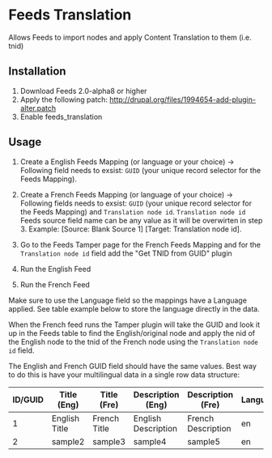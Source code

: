 Feeds Translation
=================

Allows Feeds to import nodes and apply Content Translation to them (i.e. tnid)

Installation
------------

1. Download Feeds 2.0-alpha8 or higher
2. Apply the following patch: http://drupal.org/files/1994654-add-plugin-alter.patch
3. Enable feeds_translation


Usage
-----

1. Create a English Feeds Mapping (or language or your choice) -> Following field needs to exsist: ```GUID``` (your unique record selector for the Feeds Mapping).

2. Create a French Feeds Mapping (or language of your choice) -> Following fields needs to exsist: ```GUID``` (your unique record selector for the Feeds Mapping) and ```Translation node id```.  ```Translation node id``` Feeds source field name can be any value as it will be overwirten in step 3. Example: [Source: Blank Source 1] [Target: Translation node id].

3. Go to the Feeds Tamper page for the French Feeds Mapping and for the ```Translation node id``` field add the "Get TNID from GUID" plugin

4. Run the English Feed

5. Run the French Feed

Make sure to use the Language field so the mappings have a Language applied.  See table example below to store the language directly in the data.

When the French feed runs the Tamper plugin will take the GUID and look it up in the Feeds table to find the English/original node and apply the nid of the English node to the tnid of the French node using the ```Translation node id``` field.

The English and French GUID field should have the same values.  Best way to do this is have your multilingual data in a single row data structure:

ID/GUID|Title (Eng)|Title (Fre)|Description (Eng)|Description (Fre)|Language(En)|Language(Fr)
-------|-----------|-----------|-----------------|-----------------|------------|------------
1|English Title|French Title|English Description|French Description|en|fr
2|sample2|sample3|sample4|sample5|en|fr

